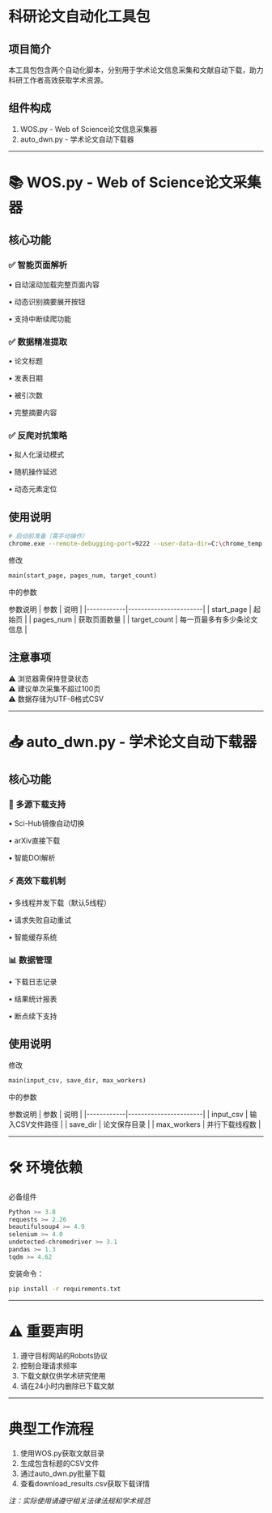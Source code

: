 # 科研论文自动化工具包

## 项目简介
本工具包包含两个自动化脚本，分别用于学术论文信息采集和文献自动下载，助力科研工作者高效获取学术资源。

## 组件构成
1. WOS.py - Web of Science论文信息采集器
2. auto_dwn.py - 学术论文自动下载器

---

# 📚 WOS.py - Web of Science论文采集器

## 核心功能
### ✅ 智能页面解析
• 自动滚动加载完整页面内容

• 动态识别摘要展开按钮

• 支持中断续爬功能


### ✅ 数据精准提取
• 论文标题

• 发表日期

• 被引次数

• 完整摘要内容


### ✅ 反爬对抗策略
• 拟人化滚动模式

• 随机操作延迟

• 动态元素定位


## 使用说明
```bash
# 启动前准备（需手动操作）
chrome.exe --remote-debugging-port=9222 --user-data-dir=C:\chrome_temp
```
修改
```python
main(start_page, pages_num, target_count)
```
中的参数

参数说明
| 参数       | 说明                  | 
|------------|-----------------------|
| start_page    | 起始页       | 
| pages_num   | 获取页面数量          |
| target_count   | 每一页最多有多少条论文信息          |


## 注意事项
⚠️ 浏览器需保持登录状态  
⚠️ 建议单次采集不超过100页  
⚠️ 数据存储为UTF-8格式CSV

---

# 📥 auto_dwn.py - 学术论文自动下载器

## 核心功能
### 🚀 多源下载支持
• Sci-Hub镜像自动切换

• arXiv直接下载

• 智能DOI解析


### ⚡ 高效下载机制
• 多线程并发下载（默认5线程）

• 请求失败自动重试

• 智能缓存系统


### 📊 数据管理
• 下载日志记录

• 结果统计报表

• 断点续下支持


## 使用说明
修改
```python
main(input_csv, save_dir, max_workers)
```
中的参数

参数说明
| 参数       | 说明                  | 
|------------|-----------------------|
| input_csv    | 输入CSV文件路径       | 
| save_dir   | 论文保存目录          |
| max_workers  | 并行下载线程数        |

---

# 🛠 环境依赖

必备组件
```python
Python >= 3.8
requests >= 2.26
beautifulsoup4 >= 4.9
selenium >= 4.0
undetected-chromedriver >= 3.1
pandas >= 1.3
tqdm >= 4.62
```

安装命令：
```bash
pip install -r requirements.txt
```

---

# ⚠️ 重要声明
1. 遵守目标网站的Robots协议
2. 控制合理请求频率
3. 下载文献仅供学术研究使用
4. 请在24小时内删除已下载文献

---

# 典型工作流程
1. 使用WOS.py获取文献目录
2. 生成包含标题的CSV文件
3. 通过auto_dwn.py批量下载
4. 查看download_results.csv获取下载详情


*注：实际使用请遵守相关法律法规和学术规范*
